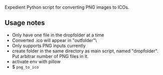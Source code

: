Expedient Python script for converting PNG images to ICOs.

## Usage notes
- Only have one file in the dropfolder at a time
- Converted .ico will appear in "outfolder"\
- Only supports PNG inputs currently
- create folder in the same directory as main script, named "dropfolder". Put arbitrar number of PNG files in it.
- activate env with pillow
- $ `png_to_ico`
